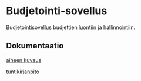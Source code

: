 # Budjetointi-sovellus

Budjetointisovellus budjettien luontiin ja hallinnointiin.

## Dokumentaatio

[aiheen kuvaus](dokumentaatio/aiheenKuvausJaRakenne.md)

[tuntikirjanpito](dokumentaatio/tuntikirjanpito.md)

